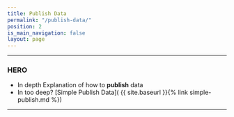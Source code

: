 ```yaml
---
title: Publish Data
permalink: "/publish-data/"
position: 2
is_main_navigation: false
layout: page
---
```


***
### HERO
+ In depth Explanation of how to **publish** data
+ In too deep? [Simple Publish Data]( {{ site.baseurl }}{% link simple-publish.md %})  

***